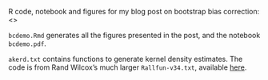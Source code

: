 R code, notebook and figures for my blog post on bootstrap bias correction:
<>

`bcdemo.Rmd` generates all the figures presented in the post, and the notebook `bcdemo.pdf`.

`akerd.txt` contains functions to generate kernel density estimates.
The code is from Rand Wilcox’s much larger `Rallfun-v34.txt`, available [here](http://dornsife.usc.edu/labs/rwilcox/software/).

